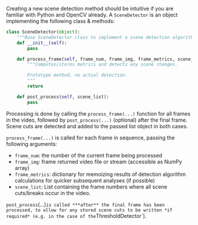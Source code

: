 
Creating a new scene detection method should be intuitive if you are familiar with Python and OpenCV already.  A `SceneDetector` is an object implementing the following class & methods:

```python
class SceneDetector(object):
    """Base SceneDetector class to implement a scene detection algorithm."""
    def __init__(self):
        pass

    def process_frame(self, frame_num, frame_img, frame_metrics, scene_list):
        """Computes/stores metrics and detects any scene changes.

        Prototype method, no actual detection.
        """
        return

    def post_process(self, scene_list):
        pass
```

Processing is done by calling the `process_frame(...)` function for all frames in the video, followed by `post_process(...)` (optional) after the final frame.  Scene cuts are detected and added to the passed list object in both cases.

`process_frame(...)` is called for each frame in sequence, passing the following arguments:
 - `frame_num`: the number of the current frame being processed
 - `frame_img`: frame returned video file or stream (accessible as NumPy array)
 - `frame_metrics`: dictionary for memoizing results of detection algorithm calculations for quicker subsequent analyses (if possible)
 - `scene_list`: List containing the frame numbers where all scene cuts/breaks occur in the video.


`post_process`(...)` is called ***after** the final frame has been processed, to allow for any stored scene cuts to be written *if required* (e.g. in the case of the `ThresholdDetector`).
